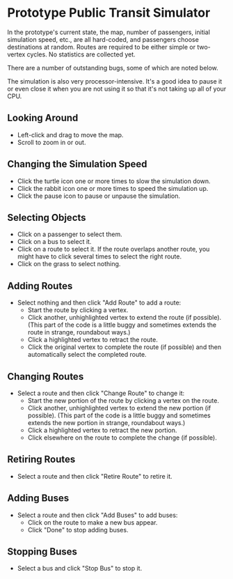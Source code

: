 Prototype Public Transit Simulator
==================================

In the prototype's current state, the map, number of passengers, initial
simulation speed, etc., are all hard-coded, and passengers choose destinations
at random.  Routes are required to be either simple or two-vertex cycles.  No
statistics are collected yet.

There are a number of outstanding bugs, some of which are noted below.

The simulation is also very processor-intensive.  It's a good idea to pause it
or even close it when you are not using it so that it's not taking up all of
your CPU.

Looking Around
--------------

*   Left-click and drag to move the map.
*   Scroll to zoom in or out.

Changing the Simulation Speed
---------------------------

*   Click the turtle icon one or more times to slow the simulation down.
*   Click the rabbit icon one or more times to speed the simulation up.
*   Click the pause icon to pause or unpause the simulation.

Selecting Objects
-----------------

*   Click on a passenger to select them.
*   Click on a bus to select it.
*   Click on a route to select it.  If the route overlaps another route, you
    might have to click several times to select the right route.
*   Click on the grass to select nothing.

Adding Routes
-------------

*   Select nothing and then click "Add Route" to add a route:
    *   Start the route by clicking a vertex.
    *   Click another, unhighlighted vertex to extend the route (if possible).
        (This part of the code is a little buggy and sometimes extends the
        route in strange, roundabout ways.)
    *   Click a highlighted vertex to retract the route.
    *   Click the original vertex to complete the route (if possible) and then
        automatically select the completed route.

Changing Routes
---------------

*   Select a route and then click "Change Route" to change it:
    *   Start the new portion of the route by clicking a vertex on the route.
    *   Click another, unhighlighted vertex to extend the new portion (if
        possible).  (This part of the code is a little buggy and sometimes
        extends the new portion in strange, roundabout ways.)
    *   Click a highlighted vertex to retract the new portion.
    *   Click elsewhere on the route to complete the change (if possible).

Retiring Routes
----------------

*   Select a route and then click "Retire Route" to retire it.

Adding Buses
------------

*   Select a route and then click "Add Buses" to add buses:
    *   Click on the route to make a new bus appear.
    *   Click "Done" to stop adding buses.

Stopping Buses
--------------

*   Select a bus and click "Stop Bus" to stop it.

